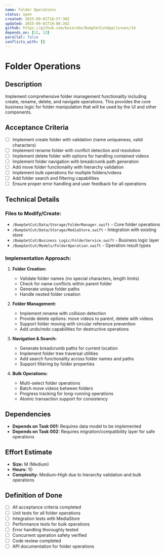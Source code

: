 ```yaml
---
name: Folder Operations
status: open
created: 2025-09-01T18:57:30Z
updated: 2025-09-01T19:08:34Z
github: https://github.com/bwierzbo/BumpSetCutApp/issues/14
depends_on: [12, 13]
parallel: false
conflicts_with: []
---
```


# Folder Operations

## Description
Implement comprehensive folder management functionality including create, rename, delete, and navigate operations. This provides the core business logic for folder manipulation that will be used by the UI and other components.

## Acceptance Criteria
- [ ] Implement create folder with validation (name uniqueness, valid characters)
- [ ] Implement rename folder with conflict detection and resolution
- [ ] Implement delete folder with options for handling contained videos
- [ ] Implement folder navigation with breadcrumb path generation
- [ ] Add move folder functionality with hierarchy validation
- [ ] Implement bulk operations for multiple folders/videos
- [ ] Add folder search and filtering capabilities
- [ ] Ensure proper error handling and user feedback for all operations

## Technical Details

### Files to Modify/Create:
- `/BumpSetCut/Data/Storage/FolderManager.swift` - Core folder operations
- `/BumpSetCut/Data/Storage/MediaStore.swift` - Integration with existing store
- `/BumpSetCut/Business Logic/FolderService.swift` - Business logic layer
- `/BumpSetCut/Models/FolderOperation.swift` - Operation result types

### Implementation Approach:
1. **Folder Creation:**
   - Validate folder names (no special characters, length limits)
   - Check for name conflicts within parent folder
   - Generate unique folder paths
   - Handle nested folder creation

2. **Folder Management:**
   - Implement rename with collision detection
   - Provide delete options: move videos to parent, delete with videos
   - Support folder moving with circular reference prevention
   - Add undo/redo capabilities for destructive operations

3. **Navigation & Search:**
   - Generate breadcrumb paths for current location
   - Implement folder tree traversal utilities
   - Add search functionality across folder names and paths
   - Support filtering by folder properties

4. **Bulk Operations:**
   - Multi-select folder operations
   - Batch move videos between folders
   - Progress tracking for long-running operations
   - Atomic transaction support for consistency

## Dependencies
- **Depends on Task 001:** Requires data model to be implemented
- **Depends on Task 002:** Requires migration/compatibility layer for safe operations

## Effort Estimate
- **Size:** M (Medium)
- **Hours:** 10
- **Complexity:** Medium-High due to hierarchy validation and bulk operations

## Definition of Done
- [ ] All acceptance criteria completed
- [ ] Unit tests for all folder operations
- [ ] Integration tests with MediaStore
- [ ] Performance tests for bulk operations
- [ ] Error handling thoroughly tested
- [ ] Concurrent operation safety verified
- [ ] Code review completed
- [ ] API documentation for folder operations
